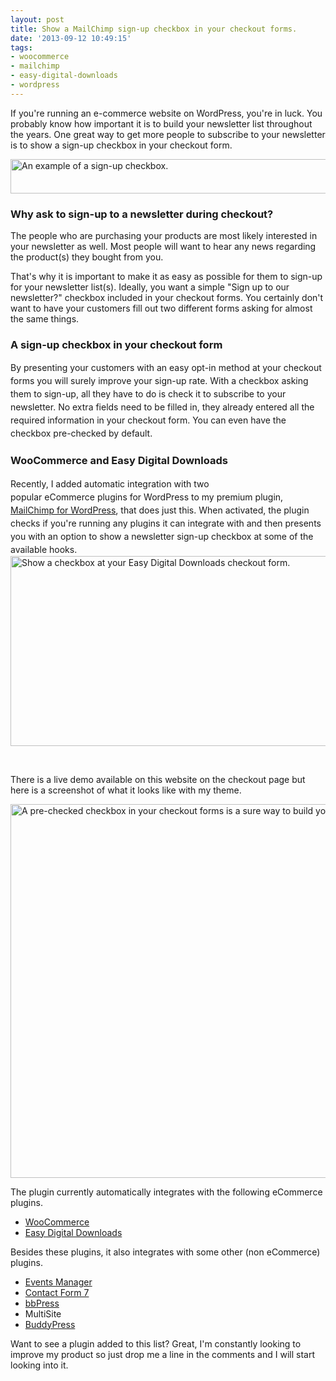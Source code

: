 ```yaml
---
layout: post
title: Show a MailChimp sign-up checkbox in your checkout forms.
date: '2013-09-12 10:49:15'
tags:
- woocommerce
- mailchimp
- easy-digital-downloads
- wordpress
---
```


If you're running an e-commerce website on WordPress, you're in luck. You probably know how important it is to build your newsletter list throughout the years. One great way to get more people to subscribe to your newsletter is to show a sign-up checkbox in your checkout form.

<img class="aligncenter size-full wp-image-1662" alt="An example of a sign-up checkbox. " src="https://res.cloudinary.com/dannyvankooten/image/upload/v1408704572/sign-up-checbox-example_qek4ze.jpg" width="510" height="55" />

<h3>Why ask to sign-up to a newsletter during checkout?</h3>
The people who are purchasing your products are most likely interested in your newsletter as well. Most people will want to hear any news regarding the product(s) they bought from you.

That's why it is important to make it as easy as possible for them to sign-up for your newsletter list(s). Ideally, you want a simple "Sign up to our newsletter?" checkbox included in your checkout forms. You certainly don't want to have your customers fill out two different forms asking for almost the same things.
<h3>A sign-up checkbox in your checkout form</h3>
<span style="line-height: 1.5;">By presenting your customers with an easy opt-in method at your checkout forms you will surely improve your sign-up rate. With a checkbox asking them to sign-up, all they have to do is check it to subscribe to your newsletter. No extra fields need to be filled in, they already entered all the required information in your checkout form. You can even have the checkbox pre-checked by default.</span>

<h3>WooCommerce and Easy Digital Downloads</h3>
<span style="line-height: 1.5;">Recently, I added automatic integration with two popular </span><span style="line-height: 1.5;">eCommerce</span><span style="line-height: 1.5;"> plugins for WordPress to my premium plugin, <a title="MailChimp for WordPress Pro" href="https://mc4wp.com/">MailChimp for WordPress</a>, that does just this. When activated, the plugin checks if you're running any plugins it can integrate with and then presents you with an option to show a newsletter sign-up checkbox at some of the available hooks.</span>

<img class="aligncenter size-full wp-image-1403" alt="Show a checkbox at your Easy Digital Downloads checkout form." src="https://res.cloudinary.com/dannyvankooten/image/upload/v1408704606/edd-checkout-chekcbox_oxbct3.jpg" width="937" height="304" />

&nbsp;

There is a live demo available on this website on the checkout page but here is a screenshot of what it looks like with my theme.

<img class="aligncenter size-full wp-image-1660" alt="A pre-checked checkbox in your checkout forms is a sure way to build your email list(s)." src="https://res.cloudinary.com/dannyvankooten/image/upload/v1408704573/checkbox-in-checkout-form_lgfli6.jpg" width="959" height="598" />

The plugin currently automatically integrates with the following eCommerce plugins.
<ul>
	<li><a href="http://www.woothemes.com/woocommerce/">WooCommerce</a></li>
	<li><a href="https://easydigitaldownloads.com/">Easy Digital Downloads</a></li>
</ul>
Besides these plugins, it also integrates with some other (non eCommerce) plugins.
<ul>
	<li><a href="http://wp-events-plugin.com/">Events Manager</a></li>
	<li><a href="http://contactform7.com/">Contact Form 7</a></li>
	<li><a href="http://bbpress.org/">bbPress</a></li>
	<li>MultiSite</li>
	<li><a href="http://buddypress.org/">BuddyPress</a></li>
</ul>

Want to see a plugin added to this list? Great, I'm constantly looking to improve my product so just drop me a line in the comments and I will start looking into it.

&nbsp;